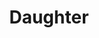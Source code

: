 ---
title: "Daughter"
summary: "London-based indie folk trio of Elena Tonra , Igor Haefeli and Remi Aguilella . Starting life in 2010 as an outlet for the musings of Elena and Igor, then fellow class-mates studying music in college, they soon gained attention with their self-released four-track EP, His Young Heart, in April 2011, and the Communion Records sanctioned The Wild Youth EP, which followed that October ."
image: "daughter.jpg"
apple_music_artist_url: "https://music.apple.com/gb/artist/daughter/469701923"
wikipedia_url: "none"
---